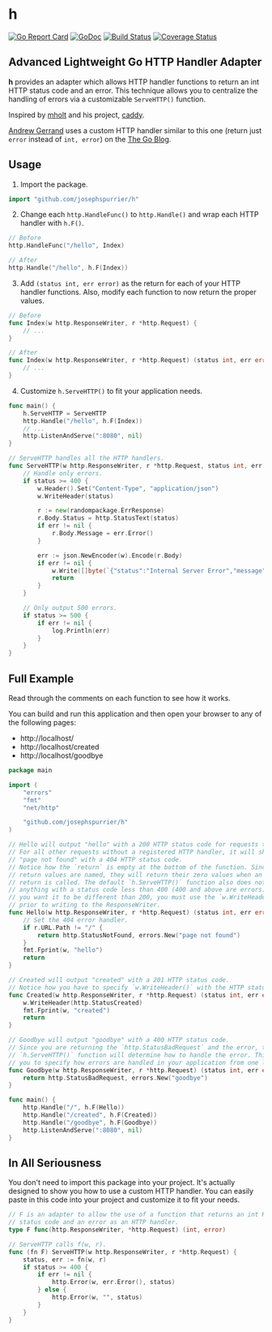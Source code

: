 # h

[![Go Report Card](https://goreportcard.com/badge/github.com/josephspurrier/h)](https://goreportcard.com/report/github.com/josephspurrier/h)
[![GoDoc](https://godoc.org/github.com/josephspurrier/h?status.svg)](https://godoc.org/github.com/josephspurrier/h)
[![Build Status](https://travis-ci.org/josephspurrier/h.svg)](https://travis-ci.org/josephspurrier/h)
[![Coverage Status](https://coveralls.io/repos/github/josephspurrier/h/badge.svg?branch=master)](https://coveralls.io/github/josephspurrier/h?branch=master)

## Advanced Lightweight Go HTTP Handler Adapter

**h** provides an adapter which allows HTTP handler functions to
return an int HTTP status code and an error. This technique allows you to
centralize the handling of errors via a customizable `ServeHTTP()` function.

Inspired by [mholt](https://github.com/mholt) and his project,
[caddy](https://github.com/mholt/caddy/wiki/Writing-a-Plugin:-HTTP-Middleware#writing-a-handler).

[Andrew Gerrand](https://github.com/adg) uses a custom HTTP handler similar to
this one (return just `error` instead of `int, error`) on the
[The Go Blog](https://blog.golang.org/error-handling-and-go).

## Usage

1. Import the package.

```go
import "github.com/josephspurrier/h"
```

2. Change each `http.HandleFunc()` to `http.Handle()` and wrap each HTTP handler
with `h.F()`.

```go
// Before
http.HandleFunc("/hello", Index)

// After
http.Handle("/hello", h.F(Index))
```

3. Add `(status int, err error)` as the return for each of your HTTP handler
functions. Also, modify each function to now return the proper values.

```go
// Before
func Index(w http.ResponseWriter, r *http.Request) {
	// ...
}

// After 
func Index(w http.ResponseWriter, r *http.Request) (status int, err error) {
	// ...
}
```

4. Customize `h.ServeHTTP()` to fit your application needs.

```go
func main() {
	h.ServeHTTP = ServeHTTP
	http.Handle("/hello", h.F(Index))
	// ...
	http.ListenAndServe(":8080", nil)
}

// ServeHTTP handles all the HTTP handlers.
func ServeHTTP(w http.ResponseWriter, r *http.Request, status int, err error) {
	// Handle only errors.
	if status >= 400 {
		w.Header().Set("Content-Type", "application/json")
		w.WriteHeader(status)

		r := new(randompackage.ErrResponse)
		r.Body.Status = http.StatusText(status)
		if err != nil {
			r.Body.Message = err.Error()
		}

		err := json.NewEncoder(w).Encode(r.Body)
		if err != nil {
			w.Write([]byte(`{"status":"Internal Server Error","message":"problem encoding JSON"}`))
			return
		}
	}

	// Only output 500 errors.
	if status >= 500 {
		if err != nil {
			log.Println(err)
		}
	}
}
```

## Full Example

Read through the comments on each function to see how it works.

You can build and run this application and then open your browser to any of the
following pages:

- http://localhost/
- http://localhost/created
- http://localhost/goodbye

```go
package main

import (
	"errors"
	"fmt"
	"net/http"

	"github.com/josephspurrier/h"
)

// Hello will output "hello" with a 200 HTTP status code for requests to "/".
// For all other requests without a registered HTTP handler, it will show
// "page not found" with a 404 HTTP status code.
// Notice how the `return` is empty at the bottom of the function. Since the
// return values are named, they will return their zero values when an empty
// return is called. The default `h.ServeHTTP()` function also does not do
// anything with a status code less than 400 (400 and above are errors) so if
// you want it to be different than 200, you must use the `w.WriteHeader()` call
// prior to writing to the ResponseWriter.
func Hello(w http.ResponseWriter, r *http.Request) (status int, err error) {
	// Set the 404 error handler.
	if r.URL.Path != "/" {
		return http.StatusNotFound, errors.New("page not found")
	}
	fmt.Fprint(w, "hello")
	return
}

// Created will output "created" with a 201 HTTP status code.
// Notice how you have to specify `w.WriteHeader()` with the HTTP status code.
func Created(w http.ResponseWriter, r *http.Request) (status int, err error) {
	w.WriteHeader(http.StatusCreated)
	fmt.Fprint(w, "created")
	return
}

// Goodbye will output "goodbye" with a 400 HTTP status code.
// Since you are returning the `http.StatusBadRequest` and the error, the
// `h.ServeHTTP()` function will determine how to handle the error. This allows
// you to specify how errors are handled in your application from one location.
func Goodbye(w http.ResponseWriter, r *http.Request) (status int, err error) {
	return http.StatusBadRequest, errors.New("goodbye")
}

func main() {
	http.Handle("/", h.F(Hello))
	http.Handle("/created", h.F(Created))
	http.Handle("/goodbye", h.F(Goodbye))
	http.ListenAndServe(":8080", nil)
}
```

## In All Seriousness

You don't need to import this package into your project. It's actually designed
to show you how to use a custom HTTP handler. You can easily paste in this code
into your project and customize it to fit your needs.

```go
// F is an adapter to allow the use of a function that returns an int HTTP
// status code and an error as an HTTP handler.
type F func(http.ResponseWriter, *http.Request) (int, error)

// ServeHTTP calls f(w, r).
func (fn F) ServeHTTP(w http.ResponseWriter, r *http.Request) {
	status, err := fn(w, r)
	if status >= 400 {
		if err != nil {
			http.Error(w, err.Error(), status)
		} else {
			http.Error(w, "", status)
		}
	}
}
```